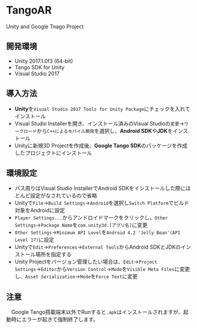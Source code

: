﻿# TangoAR
Unity and Google Tnago Project

## 開発環境
* Unity 2017.1.0f3 (64-bit)
* Tango SDK for Unity
* Visual Studio 2017

## 導入方法
* **Unity**を`Visual Studio 2017 Tools for Unity Package`にチェックを入れてインストール
* Visual Studio Installerを開き、インストール済みのVisual Studioの`変更`→`ワークロード`から`C++によるモバイル開発`を選択し、**Android SDK**や**JDK**をインストール
* Unityに新規3D Projectを作成後、**Google Tango SDK**のパッケージを作成したプロジェクトにインストール

## 環境設定
* パス周りはVisual Studio InstallerでAndroid SDKをインストールした際にほとんど設定がなされているので省略
* Unityで`File`→`Build Settings`→`Android`を選択し`Switch Platform`でビルド対象をAndroidに設定
* `Player Settings...`からアンドロイドマークをクリックし、`Other Settings`→`Package Name`を`com.unity3d.[アプリ名]`に変更
* `Other Settings`→`Minimum API Level`を`Android 4.2 'Jelly Bean'(API Level 17)`に設定
* Unityで`Edit`→`Preferences`→`External Tools`からAndroid SDKとJDKのインストール場所を指定する
* Unity Projectをバージョン管理したい場合は、`Edit`→`Project Settings`→`Editor`から`Version Control`→`Mode`を`Visible Meta Files`に変更し、`Asset Serialization`→`Mode`を`Force Text`に変更

## 注意
　Google Tango搭載端末以外でRunすると`.apk`はインストールされますが、起動時にエラーが起きて強制終了します。